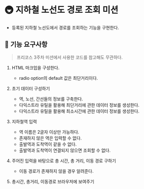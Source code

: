 # 🚇 지하철 노선도 경로 조회 미션

- 등록된 지하철 노선도에서 경로를 조회하는 기능을 구현한다.

## 🚀 기능 요구사항

> 프리코스 3주차 미션에서 사용한 코드를 참고해도 무관하다.

1. HTML 마크업을 구성한다.

   - radio option의 default 값은 최단거리이다.

2. 초기 데이터 구성하기

   - 역, 노선, 간선들의 정보를 구축한다.
   - 다익스트라 유틸을 활용해 최단거리에 관한 데이터 정보를 생성한다.
   - 다익스트라 유틸을 활용해 최소시간에 관한 데이터 정보를 생성한다.

3. 지하철역 입력

   - 역 이름은 2글자 이상만 가능하다.
   - 존재하지 않은 역은 입력할 수 없다.
   - 출발역과 도착역이 같을 수 없다.
   - 출발역과 도착역이 연결되지 않으면 조회할 수 없다.

4. 주어진 입력을 바탕으로 총 시간, 총 거리, 이동 경로 구하기

   - 이동 경로가 존재하지 않을 경우 알려준다.

5. 총시간, 총거리, 이동경로 브라우저에 보여주기
